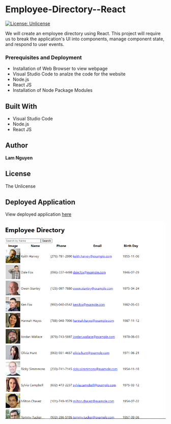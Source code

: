 # Employee-Directory--React
[![License: Unlicense](https://img.shields.io/badge/license-Unlicense-blue.svg)](http://unlicense.org/)

We will create an employee directory using React. This project will require us to break the application's UI into components, manage component state, and respond to user events.

### Prerequisites and Deployment

* Installation of Web Browser to view webpage
* Visual Studio Code to analze the code for the website
* Node.js
* React JS
* Installation of Node Package Modules

## Built With

* Visual Studio Code
* Node.js
* React JS

## Author

**Lam Nguyen**

## License

The Unlicense

## Deployed Application

View deployed application [here](https://lamcnguyen89.github.io/User-Directory--React/)

![Screenshot](./public/Screenshot.PNG)



